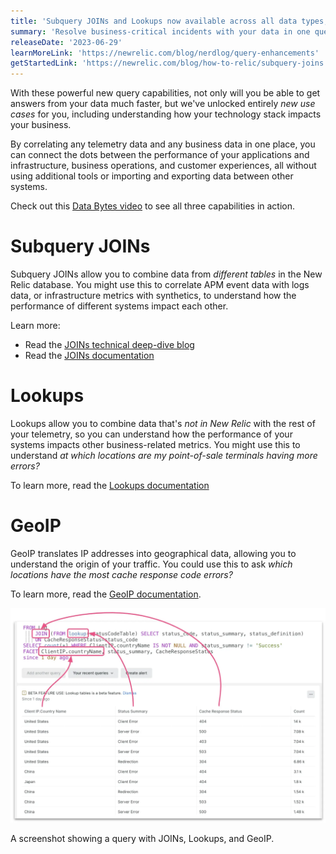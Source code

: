 ```yaml
---
title: 'Subquery JOINs and Lookups now available across all data types, GeoIP available for logs'
summary: 'Resolve business-critical incidents with your data in one query'
releaseDate: '2023-06-29'
learnMoreLink: 'https://newrelic.com/blog/nerdlog/query-enhancements' 
getStartedLink: 'https://newrelic.com/blog/how-to-relic/subquery-joins'
---
```


With these powerful new query capabilities, not only will you be able to get answers from your data much faster, but we've unlocked entirely _new use cases_ for you, including understanding how your technology stack impacts your business.

By correlating any telemetry data and any business data in one place, you can connect the dots between the performance of your applications and infrastructure, business operations, and customer experiences, all without using additional tools or importing and exporting data between other systems.

Check out this [Data Bytes video](https://youtu.be/2EQ8uqkl-zk) to see all three capabilities in action.

# Subquery JOINs
Subquery JOINs allow you to combine data from _different tables_ in the New Relic database. You might use this to correlate APM event data with logs data, or infrastructure metrics with synthetics, to understand how the performance of different systems impact each other. 

Learn more:
- Read the [JOINs technical deep-dive blog](https://newrelic.com/blog/how-to-relic/subquery-joins)
- Read the [JOINs documentation](https://docs.newrelic.com/docs/query-your-data/nrql-new-relic-query-language/nrql-query-tutorials/subquery-joins/)

# Lookups
Lookups allow you to combine data that's _not in New Relic_ with the rest of your telemetry, so you can understand how the performance of your systems impacts other business-related metrics. You might use this to understand _at which locations are my point-of-sale terminals having more errors?_

To learn more, read the [Lookups documentation](https://docs.newrelic.com/docs/query-your-data/nrql-new-relic-query-language/nrql-query-tutorials/lookups)

# GeoIP
GeoIP translates IP addresses into geographical data, allowing you to understand the origin of your traffic. You could use this to ask _which locations have the most cache response code errors?_

To learn more, read the [GeoIP documentation](https://docs.newrelic.com/docs/logs/ui-data/parsing/#geo).

![A screenshot showing a query with JOINs, Lookups, and GeoIP.](./images/query_enhancements.webp "A screenshot showing a query with JOINs, Lookups, and GeoIP.")

<figcaption>A screenshot showing a query with JOINs, Lookups, and GeoIP.</figcaption>